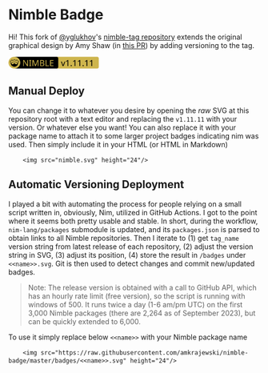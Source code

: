 # Nimble Badge

Hi! This fork of [@yglukhov](https://github.com/yglukhov)'s [nimble-tag repository](https://github.com/yglukhov/nimble-tag) extends the original graphical design by Amy Shaw (in [this PR](https://github.com/yglukhov/nimble-tag/pull/1)) by adding versioning to the tag.

<img src="nimble.svg" height="24"/>

## Manual Deploy
You can change it to whatever you desire by opening the _raw_ SVG at this repository root with a text editor and replacing the `v1.11.11` with your version. Or whatever else you want! You can also replace it with your package name to attach it to some larger project badges indicating nim was used. Then simply include it in your HTML (or HTML in Markdown)

        <img src="nimble.svg" height="24"/>


## Automatic Versioning Deployment
I played a bit with automating the process for people relying on a small script written in, obviously, Nim, utilized in GitHub Actions. I got to the point where it seems both pretty usable and stable. In short, during the workflow, `nim-lang/packages` submodule is updated, and its `packages.json` is parsed to obtain links to all Nimble repositories. Then I iterate to (1) get `tag_name` version string from latest release of each repository, (2) adjust the version string in SVG, (3) adjust its position, (4) store the result in `/badges` under `<<name>>.svg`. Git is then used to detect changes and commit new/updated badges.

>Note: The release version is obtained with a call to GitHub API, which has an hourly rate limit (free version), so the script is running with windows of 500. It runs twice a day (1-6 am/pm UTC) on the first 3,000 Nimble packages (there are 2,264 as of September 2023), but can be quickly extended to 6,000.

To use it simply replace below `<<name>>` with your Nimble package name

        <img src="https://raw.githubusercontent.com/amkrajewski/nimble-badge/master/badges/<<name>>.svg" height="24"/>
